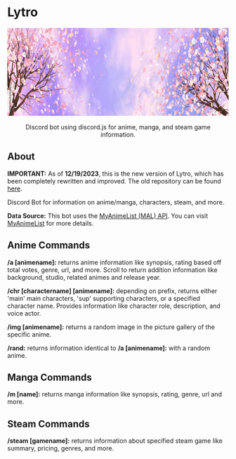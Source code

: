 # Lytro
<div style="text-align:center">
<img src="https://github.com/arescrimson/LytroOld/blob/master/media/newbanner.jpg" alt="" width="1500" height="200">
</div>

<p align="center"> Discord bot using discord.js for anime, manga, and steam game information.</p>

## About

**IMPORTANT:** As of **12/19/2023**, this is the new version of Lytro, which has been completely rewritten and improved. The old repository can be found [here](https://github.com/arescrimson/LytroOld/tree/master). 

Discord Bot for information on anime/manga, characters, steam, and more. 

**Data Source:** This bot uses the [MyAnimeList (MAL) API](https://myanimelist.net/apiconfig/references/api/v2). You can visit [MyAnimeList](https://myanimelist.net/) for more details.

## Anime Commands

**/a [animename]:** returns anime information like synopsis, rating based off total votes, genre, url, and more. Scroll to return addition information like background, studio, related animes and release year. 

**/chr [charactername] [animename]:** depending on prefix, returns either 'main' main characters, 'sup' supporting characters, or a specified character name. Provides information like character role, description, and voice actor. 

**/img [animename]:** returns a random image in the picture gallery of the specific anime. 

**/rand:** returns information identical to **/a [animename]:** with a random anime. 

## Manga Commands

**/m [name]:** returns manga information like synopsis, rating, genre, url and more. 

## Steam Commands 

**/steam [gamename]:** returns information about specified steam game like summary, pricing, genres, and more. 
